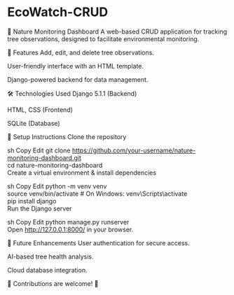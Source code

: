 # EcoWatch-CRUD
🌿 Nature Monitoring Dashboard A web-based CRUD application for tracking tree observations, designed to facilitate environmental monitoring.

🚀 Features
Add, edit, and delete tree observations.

User-friendly interface with an HTML template.

Django-powered backend for data management.

🛠️ Technologies Used
Django 5.1.1 (Backend)

HTML, CSS (Frontend)

SQLite (Database)

📌 Setup Instructions
Clone the repository

sh
Copy
Edit
git clone https://github.com/your-username/nature-monitoring-dashboard.git  
cd nature-monitoring-dashboard  
Create a virtual environment & install dependencies

sh
Copy
Edit
python -m venv venv  
source venv/bin/activate  # On Windows: venv\Scripts\activate  
pip install django  
Run the Django server

sh
Copy
Edit
python manage.py runserver  
Open http://127.0.0.1:8000/ in your browser.

🎯 Future Enhancements
User authentication for secure access.

AI-based tree health analysis.

Cloud database integration.

📌 Contributions are welcome! 🌱
